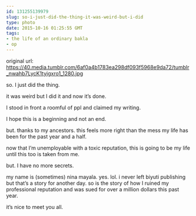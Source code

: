 ```yaml
---
id: 131255139979
slug: so-i-just-did-the-thing-it-was-weird-but-i-did
type: photo
date: 2015-10-16 01:25:55 GMT
tags:
- the life of an ordinary bakla
- op
---
```

original url: https://40.media.tumblr.com/6af0a4b1783ea298df093f5968e9da72/tumblr_nwahb7LycK1tyjgxro1_1280.jpg

<p>so. I just did the thing. <br></p><p>it was weird but I did it and now it’s done. <br></p><p>

I stood in front a roomful of ppl and claimed my writing. 

I hope this is a beginning and not an end. <br></p><p>but. thanks to my ancestors. this feels more right than the mess my life has been for the past year and a half. <br></p><p>
now that I’m unemployable with a toxic reputation,  this is going to be my life until this too is taken from me.

but. I have no more secrets. <br></p><p>my name is (sometimes) nina mayala. yes. lol. i never left biyuti publishing but that’s a story for another day. so is the story of how I ruined my professional reputation and was sued for over a million dollars this past year. 

it’s nice to meet you all. </p>